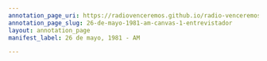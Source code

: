```yaml
---
annotation_page_uri: https://radiovenceremos.github.io/radio-venceremos-espanol/annotations/26-de-mayo-1981-am-canvas-1-entrevistador.json
annotation_page_slug: 26-de-mayo-1981-am-canvas-1-entrevistador
layout: annotation_page
manifest_label: 26 de mayo, 1981 - AM

---
```

